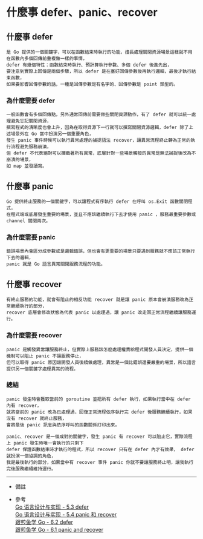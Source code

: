 # 什麼事 defer、panic、recover

## 什麼事 defer
    是 Go 提供的一個關鍵字，可以在函數結束時執行的功能，擅長處理關閉資源場景這樣就不用在函數內多個回傳前重複做一樣的事情，
    defer 有幾個特性：函數結束時執行、預計算執行參數、多個 defer 後進先出，
    要注意到實際上回傳是兩個步驟，所以 defer 是在塞好回傳參數後再執行邏輯，最後才執行結束函數，
    如果要影響回傳參數的話，一種是回傳參數是有名字的、回傳參數是 point 類型的。

### 為什麼需要 defer
    一般函數會有多個回傳點，另外通常回傳前需要做些關閉資源動作，有了 defer 就可以統一處理避免忘記關閉資源，
    撰寫程式的清晰度也會上升，因為在取得資源下一行就可以撰寫關閉資源邏輯，defer 除了上述場景外在 Go 當中扮演另一個重要角色，
    發生 panic 事件時候可以執行異常處理的捕捉語法 recover，讓異常流程終止轉為正常的執行流程避免服務崩潰，
    但 defer 不代表絕對可以攔截著所有異常，底層針對一些場景觸發的異常是無法捕捉後改為不崩潰的場景，
    如 map 並發讀寫。

## 什麼事 panic
    Go 提供終止服務的一個關鍵字，可以讓程式有序執行 defer 在呼叫 os.Exit 函數關閉程式，
    在程式端或底層發生重要的場景，並且不應該繼續執行下去才使用 panic ，服務最重要參數或 channel 關閉兩次。

### 為什麼需要 panic
    錯誤場景內會區分成參數或是邏輯錯誤，但也會有更重要的場景只要遇到服務就不應該正常執行下去的邏輯，
    panic 就是 Go 語言異常關閉服務流程的功能。

## 什麼事 recover
    有終止服務的功能，就會有阻止的相反功能 recover 就是讓 panic 原本會崩潰服務改為正常繼續執行的部分，
    recover 底層會修改狀態為代表 panic 以處理過，讓 panic 改走回正常流程繼續讓服務運行。

### 為什麼需要 recover
    panic 是觸發異常讓服務終止，但實際上服務該怎麼處理權責給程式開發人員決定，提供一個機制可以阻止 panic 不讓服務停止，
    但可以取得 panic 原因讓開發人員後續做處理，異常是一個比錯誤還要嚴重的場景，所以語言提供另一個關鍵字處理異常的流程。

### 總結
    panic 發生時會獲取當前的 goroutine 並把所有 defer 執行，如果執行當中在 defer 內有 recover，
    就將當前的 panic 改為已處理過，回復正常流程依序執行完 defer 後服務繼續執行，如果沒有 recover 就終止服務，
    會將最後 panic 訊息與依序呼叫的函數關係打印出來。
    
    panic、recover 是一個成對的關鍵字，發生 panic 有 recover 可以阻止它，實際流程上 panic 發生時唯一會執行的只剩下
    defer 保證函數結束時才執行的程式，所以 recover 只有在 defer 內才有效果， defer 就扮演一個協調的角色，
    我是最後執行的部分，如果當中有 recover 事件 panic 你就不要讓服務終止吧，讓我執行完後服務繼續維持運行。

---
- 備註

- 參考
    <br/>
    [Go 语言设计与实现 - 5.3 defer](https://draveness.me/golang/docs/part2-foundation/ch05-keyword/golang-defer/)
    <br/>
    [Go 语言设计与实现 - 5.4 panic 和 recover](https://draveness.me/golang/docs/part2-foundation/ch05-keyword/golang-panic-recover/)
    <br/>
    [跟煎鱼学 Go - 6.2 defer](https://eddycjy.gitbook.io/golang/di-6-ke-chang-yong-guan-jian-zi/defer)
    <br/>
    [跟煎鱼学 Go - 6.1 panic and recover](https://eddycjy.gitbook.io/golang/di-6-ke-chang-yong-guan-jian-zi/panic-and-recover)
    